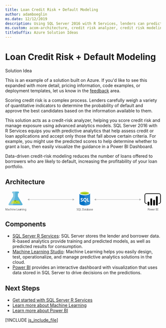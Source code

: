 ```yaml
---
title: Loan Credit Risk + Default Modeling
author: adamboeglin
ms.date: 12/12/2019
description: Using SQL Server 2016 with R Services, lenders can predict a borrower's credit risk and default probability to help issue fewer unprofitable loans.
ms.custom: acom-architecture, credit risk analyzer, credit risk modeling, probability of default
titleSuffix: Azure Solution Ideas
---
```

# Loan Credit Risk + Default Modeling

<div class="alert">
    <p class="alert-title">
        <span class="icon is-left" aria-hidden="true">
            <span class="icon docon docon-lightbulb" role="presentation"></span>
        </span>Solution Idea</p>
    <p>This is an example of a solution built on Azure. If you'd like to see this expanded with more detail, pricing information, code examples, or deployment templates, let us know in the <a href="#feedback">feedback</a> area.</p>
</div>

Scoring credit risk is a complex process. Lenders carefully weigh a variety of quantitative indicators to determine the probability of default and approve the best candidates based on the information available to them.

This solution acts as a credit-risk analyzer, helping you score credit risk and manage exposure using advanced analytics models. SQL Server 2016 with R Services equips you with predictive analytics that help assess credit or loan applications and accept only those that fall above certain criteria. For example, you might use the predicted scores to help determine whether to grant a loan, then easily visualize the guidance in a Power BI Dashboard.

Data-driven credit-risk modeling reduces the number of loans offered to borrowers who are likely to default, increasing the profitability of your loan portfolio.

## Architecture

<svg class="architecture-diagram" aria-labelledby="loan-credit-risk-analyzer-and-default-modeling" height="117.719" viewbox="0 0 915.875 117.719" width="915.875" xmlns="http://www.w3.org/2000/svg">
    <text fill="#505050" font-family="SegoeUI, Segoe UI" font-size="15" style="isolation:isolate" transform="matrix(1.036 0 0 1 838.422 112.892)">
        <tspan letter-spacing="-.037em">P</tspan><tspan x="7.845" y="0">o</tspan><tspan letter-spacing="-.005em" x="16.634" y="0">w</tspan><tspan letter-spacing="0em" x="27.4" y="0">er BI</tspan>
    </text>
    <text fill="#505050" font-family="SegoeUI, Segoe UI" font-size="15" style="isolation:isolate" transform="matrix(1.036 0 0 1 420.004 112.892)">
        SQL Data<tspan letter-spacing="-.013em" x="61.311" y="0">b</tspan><tspan x="69.932" y="0">ase</tspan>
    </text>
    <path d="M436.963 10.222l.129 61.89c.013 6.425 14.407 11.606 32.148 11.569l-.153-73.526z" fill="#0072c6"/>
    <path d="M467.188 83.663h.44c17.74-.037 32.113-5.168 32.1-11.464l-.128-60.631-32.564.068z" fill="#0072c6"/>
    <path d="M467.188 83.713h.44c17.74-.037 32.113-5.171 32.1-11.472l-.128-60.673-32.564.068z" fill="#fff" opacity=".15" style="isolation:isolate"/>
    <path d="M499.6 11.567c.013 6.425-14.359 11.664-32.1 11.7s-32.131-5.141-32.145-11.567S449.714.037 467.454 0s32.134 5.142 32.146 11.567" fill="#fff"/>
    <path d="M493.033 10.911c.009 4.242-11.426 7.7-25.54 7.73s-25.565-3.381-25.573-7.623 11.428-7.7 25.541-7.73 25.563 3.383 25.572 7.623" fill="#7fba00"/>
    <path d="M487.689 15.613c3.343-1.3 5.35-2.933 5.346-4.7-.009-4.242-11.458-7.654-25.573-7.625s-25.549 3.49-25.54 7.731c0 1.765 2.017 3.386 5.366 4.676 4.668-1.823 11.967-3.009 20.194-3.026s15.529 1.138 20.208 2.942" fill="#b8d432"/>
    <path d="M457.363 54.616a5.276 5.276 0 01-2.083 4.472 9.383 9.383 0 01-5.778 1.6 11 11 0 01-5.249-1.12l-.009-4.525a8.094 8.094 0 005.362 2.054 3.645 3.645 0 002.184-.57 1.77 1.77 0 00.768-1.5 2.1 2.1 0 00-.745-1.6 13.634 13.634 0 00-3.022-1.747q-4.642-2.165-4.65-5.927a5.36 5.36 0 012.013-4.38 8.249 8.249 0 015.368-1.658 13.42 13.42 0 014.922.768l.009 4.226a8.02 8.02 0 00-4.668-1.4 3.453 3.453 0 00-2.076.561 1.759 1.759 0 00-.76 1.493 2.13 2.13 0 00.619 1.575 9.948 9.948 0 002.526 1.515 12.5 12.5 0 014.057 2.72 5.082 5.082 0 011.212 3.443zM479.168 49.991a11.566 11.566 0 01-1.614 6.209 8.679 8.679 0 01-4.572 3.7l5.892 5.431-5.937.012-4.209-4.7a9.845 9.845 0 01-4.874-1.418 8.947 8.947 0 01-3.358-3.633 11.171 11.171 0 01-1.192-5.151 12.046 12.046 0 011.267-5.622 9.088 9.088 0 013.59-3.8 10.512 10.512 0 015.314-1.339 9.78 9.78 0 015.014 1.277 8.778 8.778 0 013.442 3.654 11.573 11.573 0 011.237 5.38zm-4.8.265a7.932 7.932 0 00-1.354-4.868 4.348 4.348 0 00-3.68-1.782 4.616 4.616 0 00-3.8 1.8 7.464 7.464 0 00-1.418 4.781 7.448 7.448 0 001.408 4.739 4.5 4.5 0 003.721 1.766 4.559 4.559 0 003.743-1.725 7.286 7.286 0 001.375-4.711zM494.613 60.237l-12.072.025-.043-20.272 4.566-.01.035 16.569 7.506-.016.008 3.704z" fill="#fff"/>
    <g>
        <path d="M100.922 73.5L74.69 29.912l-.037-17.666h.469a5.563 5.563 0 005.651-5.469A5.562 5.562 0 0075.1 1.331l-28.519.059a5.563 5.563 0 00-5.651 5.47 5.563 5.563 0 005.67 5.445h.472l.037 17.665-26.047 43.692c-2.858 4.792-.5 8.7 5.23 8.691l69.436-.145c5.733-.008 8.072-3.933 5.194-8.708z" fill="#59b4d9"/>
        <path fill="#b8d432" d="M42.553 54.834L31.804 72.863l58.371-.122-10.823-17.984-36.799.077z"/>
        <path d="M58.994 60.151a5.181 5.181 0 005.264-5.094 4.9 4.9 0 00-.542-2.223l-9.476.02a4.894 4.894 0 00-.533 2.225 5.183 5.183 0 005.287 5.072z" fill="#7fba00"/>
        <ellipse cx="68.908" cy="66.01" fill="#7fba00" rx="2.588" ry="2.494" transform="rotate(-.119 68.783 66.034)"/>
        <path d="M21.062 73.662l26.051-43.694-.037-17.668H46.6a5.563 5.563 0 01-5.67-5.445 5.561 5.561 0 015.651-5.467l12.29-.026.059 28.438-13.668 52.514-18.97.04c-5.734.011-8.092-3.9-5.23-8.692z" fill="#fff" opacity=".25" style="isolation:isolate"/>
    </g>
    <text fill="#505050" font-family="SegoeUI, Segoe UI" font-size="15" style="isolation:isolate" transform="matrix(1.036 0 0 1 0 112.891)">
        Machine Lea<tspan letter-spacing="-.002em" x="83.13" y="0">r</tspan><tspan x="88.315" y="0">ning</tspan>
    </text>
    <g>
        <path d="M904.592 73.771h-1.93v-3.86h1.93a7.436 7.436 0 007.427-7.427V23.059a7.436 7.436 0 00-7.427-7.428H831.47a7.436 7.436 0 00-7.427 7.428v39.428a7.436 7.436 0 007.427 7.427h1.93v3.86h-1.93a11.3 11.3 0 01-11.286-11.287V23.059a11.3 11.3 0 0111.291-11.287H904.6a11.3 11.3 0 0111.279 11.287v39.428a11.3 11.3 0 01-11.287 11.287"/>
        <path d="M843.324 60.849a5.237 5.237 0 015.237 5.237v12.077a5.238 5.238 0 01-5.238 5.238 5.237 5.237 0 01-5.239-5.235V66.087a5.238 5.238 0 015.238-5.238zM859.8 83.4a5.239 5.239 0 01-5.239-5.238v-31a5.238 5.238 0 1110.477 0v31A5.239 5.239 0 01859.8 83.4M892.741 83.249a5.239 5.239 0 01-5.239-5.238v-43.9a5.238 5.238 0 0110.477 0v43.9a5.239 5.239 0 01-5.238 5.239M876.269 83.4a5.239 5.239 0 01-5.239-5.238V55.135a5.238 5.238 0 1110.477 0v23.029a5.239 5.239 0 01-5.238 5.239"/>
    </g>
    <g>
        <path fill="none" stroke="#afafaf" stroke-miterlimit="10" stroke-width="1.6" d="M139.951 48.641h258.773"/>
        <path fill="#afafaf" d="M141.702 54.625l-10.362-5.984 10.362-5.983v11.967zM396.974 54.625l10.362-5.984-10.362-5.983v11.967z"/>
    </g>
    <g>
        <path fill="none" stroke="#afafaf" stroke-miterlimit="10" stroke-width="1.6" d="M532.784 48.641h258.773"/>
        <path fill="#afafaf" d="M534.534 54.625l-10.362-5.984 10.362-5.983v11.967zM789.806 54.625l10.362-5.984-10.362-5.983v11.967z"/>
    </g>
</svg>

## Components
* [SQL Server R Services](https://www.microsoft.com/sql-server/sql-server-r-services): SQL Server stores the lender and borrower data. R-based analytics provide training and predicted models, as well as predicted results for consumption.
* [Machine Learning Studio](https://azure.microsoft.com/services/machine-learning-studio/): Machine Learning helps you easily design, test, operationalize, and manage predictive analytics solutions in the cloud.
* [Power BI](https://powerbi.microsoft.com/) provides an interactive dashboard with visualization that uses data stored in SQL Server to drive decisions on the predictions.

## Next Steps
* [Get started with SQL Server R Services](/sql/advanced-analytics/r/getting-started-with-sql-server-r-services)
* [Learn more about Machine Learning](/azure/machine-learning/machine-learning-what-is-machine-learning)
* [Learn more about Power BI](https://powerbi.microsoft.com/documentation/powerbi-service-get-started/)

[!INCLUDE [js_include_file](../../_js/index.md)]
